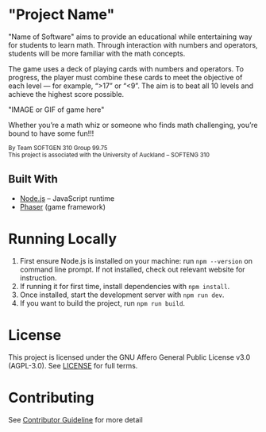 
# "Project Name"
"Name of Software" aims to provide an educational while entertaining way for students to learn math. Through interaction with numbers and operators, students will be more familiar with the math concepts.

The game uses a deck of playing cards with numbers and operators. To progress, the player must combine these cards to meet the objective of each level — for example, “>17” or “<9”. The aim is to beat all 10 levels and achieve the highest score possible.  

"IMAGE or GIF of game here"

Whether you’re a math whiz or someone who finds math challenging, you’re bound to have some fun!!!

<sub>By Team SOFTGEN 310 Group 99.75</sub>  
<sub>This project is associated with the University of Auckland – SOFTENG 310</sub>

## Built With
- [Node.js](https://nodejs.org/) – JavaScript runtime  
- [Phaser](https://phaser.io) (game framework)

# Running Locally
1. First ensure Node.js is installed on your machine: run `npm --version` on command line prompt. If not installed, check out relevant website for instruction.
2. If running it for first time, install dependencies with `npm install`.
3. Once installed, start the development server with `npm run dev`.
4. If you want to build the project, run `npm run build`.

# License
This project is licensed under the GNU Affero General Public License v3.0 (AGPL-3.0). See [LICENSE](https://github.com/SOFTGEN310-Group-99-75/JOhn-Repository/blob/main/LICENSE) for full terms.

# Contributing  
See [Contributor Guideline](https://github.com/SOFTGEN310-Group-99-75/JOhn-Repository/blob/main/CONTRIBUTING.md) for more detail 
